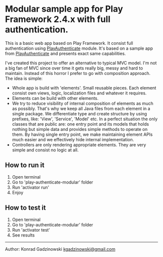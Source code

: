 # Modular sample app for Play Framework 2.4.x with full authentication.

This is a basic web app based on Play Framework. It consist full authentication using [PlayAuthenticate](PlayAuthenticate) module.
It's based on a sample app from [PlayAuthenticate](https://github.com/joscha/play-authenticate) and presents exact same capabilities.

I've created this project to offer an alternative to typical MVC model. I'm not a big fan of MVC since over time it gets really big, messy and hard to maintain. Instead of this horror I prefer to go with composition approach. The idea is simple:
- Whole app is build with 'elements'. Small reusable pieces. Each element consist own views, logic, localization files and whatever it requires.
- Elements can be build with other elements.
- We try to reduce visibility of internal composition of elements as much as possibly. That's why we keep all Java files from each element in a single package. We differentiate type and create structure by using prefixes, like: 'View', 'Service', 'Model' etc. In a perfect situation the only classes that are public are: one entry point and its models that holds nothing but simple data and provides simple methods to operate on them. By having single entry point, we make maintaining element APIs much easier and we effectively hide internal implementation.
- Controllers are only rendering appropriate elements. They are very simple and consist no logic at all.

## How to run it
1. Open terminal
2. Go to 'play-authenticate-modular' folder
3. Run 'activator run'
4. Enjoy

## How to test it
1. Open terminal
2. Go to 'play-authenticate-modular' folder
3. Run 'activator test'
4. See results

---

Author: Konrad Gadzinowski <kgadzinowski@gmail.com>